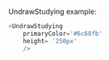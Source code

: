 UndrawStudying example:
```js 
<UndrawStudying
    primaryColor='#6c68fb'
    height= '250px'
    />
```
